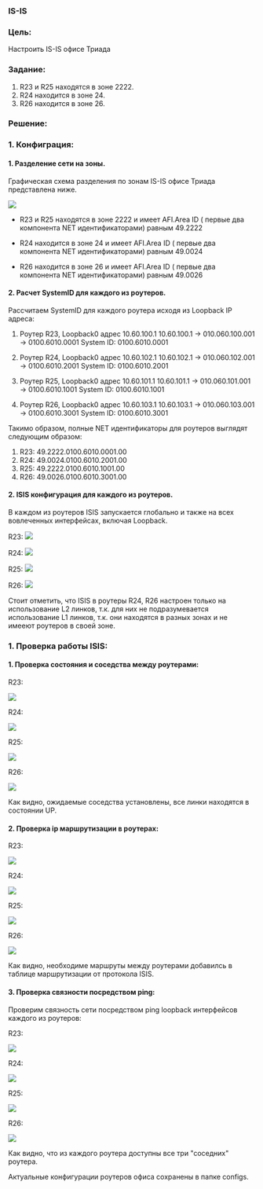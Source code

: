 ### IS-IS

### Цель:

Настроить IS-IS офисе Триада


###  Задание:

1. R23 и R25 находятся в зоне 2222.
2. R24 находится в зоне 24.
3. R26 находится в зоне 26.


### Решение:

### 1. Конфиграция:

#### 1. Разделение сети на зоны.


Графическая схема разделения по зонам  IS-IS офисе Триада представлена ниже. 

![](/Labs/Lab06/pics/ISIS_diagram.jpg)


-  R23 и R25 находятся в зоне 2222 и имеет  AFI.Area ID ( первые два компонента  NET идентификаторами)  равным 49.2222

-  R24 находится в зоне 24 и имеет  AFI.Area ID ( первые два компонента  NET идентификаторами)  равным 49.0024

-  R26 находится в зоне 26 и имеет AFI.Area ID ( первые два компонента  NET идентификаторами)  равным 49.0026

#### 2. Расчет SystemID для каждого из роутеров.
Рассчитаем SystemID для каждого роутера исходя из Loopback IP адреса:

1. Роутер R23, Loopback0 адрес 10.60.100.1
   10.60.100.1 ->  010.060.100.001 -> 0100.6010.0001
   System ID:  0100.6010.0001

2. Роутер R24, Loopback0 адрес 10.60.102.1
   10.60.102.1 ->  010.060.102.001 -> 0100.6010.2001
   System ID:  0100.6010.2001

3. Роутер R25, Loopback0 адрес 10.60.101.1
   10.60.101.1 ->  010.060.101.001 -> 0100.6010.1001
   System ID:  0100.6010.1001   

4. Роутер R26, Loopback0 адрес 10.60.103.1
   10.60.103.1 ->  010.060.103.001 -> 0100.6010.3001
   System ID:  0100.6010.3001     

Такимо образом, полные NET идентификаторы для роутеров выглядят следующим образом:

1. R23:  49.2222.0100.6010.0001.00
2. R24:  49.0024.0100.6010.2001.00
3. R25:  49.2222.0100.6010.1001.00
4. R26:  49.0026.0100.6010.3001.00

#### 2. ISIS конфигурация для каждого из роутеров.

В каждом из роутеров ISIS запускается глобально и также на всех вовлеченных интерфейсах, включая Loopback.

R23:
![](/Labs/Lab06/pics/configs/R23/R23_isis_config.jpg)

R24:
![](/Labs/Lab06/pics/configs/R24/R24_isis_config.jpg)

R25:
![](/Labs/Lab06/pics/configs/R25/R25_isis_config.jpg)

R26:
![](/Labs/Lab06/pics/configs/R26/R26_isis_config.jpg)

Стоит отметить, что ISIS в роутеры R24, R26 настроен только на использование L2 линков, т.к. для них не подразумевается использование L1 линков, т.к. они находятся в разных зонах и не имееют роутеров в своей зоне. 

### 1. Проверка работы ISIS:


#### 1. Проверка состояния и соседства между роутерами:

R23:

![](/Labs/Lab06/pics/neighbor/R23_isis_neighbor.jpg)

R24:

![](/Labs/Lab06/pics/neighbor/R24_isis_neighbor.jpg)

R25:

![](/Labs/Lab06/pics/neighbor/R25_isis_neighbor.jpg)

R26:

![](/Labs/Lab06/pics/neighbor/R26_isis_neighbor.jpg)

Как видно, ожидаемые соседства установлены, все линки находятся в состоянии UP. 



#### 2. Проверка ip маршрутизации в роутерах:

R23:

![](/Labs/Lab06/pics/ip_route/R23_ip_route.jpg)

R24:

![](/Labs/Lab06/pics/ip_route/R24_ip_route.jpg)

R25:

![](/Labs/Lab06/pics/ip_route/R25_ip_route.jpg)

R26:

![](/Labs/Lab06/pics/ip_route/R26_ip_route.jpg)


Как видно, необходиме маршруты между роутерами добавилсь в таблице маршрутизации от протокола ISIS.


#### 3. Проверка связности посредством ping:

Проверим связность сети посредством ping loopback интерфейсов каждого из роутеров:

R23:

![](/Labs/Lab06/pics/ping/R23_ping_all.jpg)

R24:

![](/Labs/Lab06/pics/ping/R24_ping_all.jpg)


R25:

![](/Labs/Lab06/pics/ping/R25_ping_all.jpg)

R26:

![](/Labs/Lab06/pics/ping/R26_ping_all.jpg)


Как видно, что из каждого роутера доступны все три "соседних" роутера.


Актуальные конфигурации роутеров офиса сохранены в папке configs.